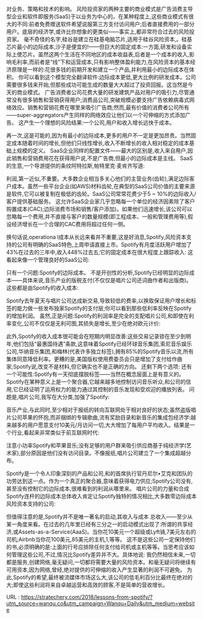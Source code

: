 对业务、策略和技术的影响。 
 风险投资家的两种主要的商业模式是广告消费主导型企业和软件即服务(SaaS)于以业务为中心的。在某种程度上,这些商业模式有很大的不同:前者免费赠送软件希望说服第三方支付访问用户;后者直接费用的一部分用户。底层的经济学,或许比你想象的更类似——事实上,都非常符合过去的风险投资家。 
 毫不奇怪的名字,硅谷是建立在硅基电脑芯片,适用于硅谷风险资本,。硅基芯片最小的边际成本,沙子是便宜的!——但巨大的固定成本:一方面,研发和设备实际上使芯片。虽然这两个生活在不同地区的成本收益表,后者是一个成本的收入,影响毛利率,而前者是“线”下和运营成本,只有影响整体盈利能力,在风险资本的基本经济原理是一样的:花很多钱的前期开发和建立一个产品,并利用最小的边际成本在体积。 
 你可以看到这个模型完全翻译软件:边际成本更低,更大比例的研发成本。公司需要很多钱来开始,但那些成功可能生成的数量大大超过了投资回报。这当然是今天的商业模式。 
 广告消费者公司花费大量的研发建筑产品对用户的吸引力,尽管通常没有很多销售和营销获得用户;消费品公司,突破规模必要支持广告依赖病毒式网络效应。销售和营销花费在哪里来吸引广告商;然而,最有价值的消费者公司所有——super-aggregators产生同样的网络效应让他们以一个可伸缩的方式添加广告。 
 这产生一个理想的风险结果:一个公司,用户和收入增长远快于成本。 
  
 再一次,这是可能的,因为有最小的边际成本,更多的用户不一定是更加昂贵。当然固定成本随着时间的增长,但他们只线性增长,收入不断增长的收入相对稳定的成本基础上规模的定义。 
 SaaS企业同样的配置文件——最大的区别是,收入来自用户,因此销售和营销费用花在获得用户说,不是广告商,但最小的边际成本是主线。 
 SaaS的生意,一个导游提供的条纹阿特拉斯,帕特里克·麦肯齐写道: 
  
 利润,第一近似,不重要。大多数企业相当多关心他们的主营业务(齿轮),满足边际客户成本。虽然一些平台企业(如AWS)材料齿轮,在典型的SaaS公司价值的主要来源是软件,它可以被复制在极低的齿轮。SaaS公司常常花费少于5 ~ 10%的边际收入/客户提供基础服务。 
 这允许SaaS企业家几乎忽略每一个单位的经济因素除了客户购置成本(CAC);边际消费市场和销售/客户添加)。如果他们迅速增长,该公司可以忽略每一个费用,并不直接与客户的数量规模(即工程成本、一般和管理费用等),假设经济增长在一个合理的CAC费用将超过任何一侧。 
  
 换句话说,operationa 
 l成本从长远来看并不重要,这是好消息,Spotify,风险资本支持的公司有明确的SaaS特色,上周申请直接上市。Spotify有月度活跃用户增加了43%在过去的三年中,收入448%过去五;它的固定成本在很大程度上跟踪收入: 
 这看起来像一个管理良好的SaaS公司: 
  
 只有一个问题:Spotify的边际成本。 
 不是开创性的分析,Spotify已经明显的边际成本——具体来说,音乐产业的版税支付(不仅仅是唱片公司还词曲作者和出版商)。这些都是由Spotify的收入成本: 
  
 Spotify去年夏天与唱片公司达成新交易,导致较低的费率,以换取保证用户增长和标签的能力做一些发布独家Spotify的支付层;你可以看到那些低利率反映在Spotify的增加利润。 
 虽然,正是问题:Spotify的利润率是完全的支配唱片公司,和即使在利率变化,公司不仅仅是无利可图,其损失是增长,至少在绝对欧元计价: 
  
 此外,Spotify的收入成本很可能会在短期内明显改善:这些交易记录锁在至少到明年,他们包括“最惠国待遇”条款,这意味着Spotify已经环球音乐集团,索尼音乐娱乐公司,华纳音乐集团,和梅林(代表许多独立标签),拥有85%的Spotify音乐以流,所有集体同意降低利率。更糟的是,美国版权使用费委员会只是增加了支付给作曲家;Spotify说,改变不是材料,但它确实也不是正确的方向。 
 还剩下两个选项: 
 还有一个可能性:Spotify有一天彻底摆脱标签——当然在概念层面上是有意义的。Spotify在某种意义上是一个聚合器,它越来越多地控制访问音乐听众,和公司的信用,它已经证明了运用权力的能力通过其控制的音乐发现和受欢迎的播放列表。 
 问题是,唱片公司,我写在大分类,加强了Spotify: 
  
 音乐产业,与此同时,至少相对于报纸的转向互联网处于相对良好的状态;虽然盗版唱片公司苹果的怀抱,而非捆绑的专辑歌曲,流有奖励目录和新音乐的集成包经济学:越来越多的用户愿意支付10美元/月访问一切,大大增加了每用户平均收入。结果是一个行业,看起来非常类似于前互联网时代: 
  
 注意小功率Spotify和苹果音乐;没有足够的用户群来吸引供应商基于纯经济学(艺术家),部分原因是他们没有访问目录。不像报纸,唱片公司建立了一个集成超越分布。 
  
 Spotify是一个令人印象深刻的产品和公司,和的首席执行官丹尼尔•艾克和团队的功劳达到这一点。作为一个真正的聚合器,意味着获得电力供应;Spotify公司没有,甚至没有控制它的边际成本,很难看到的利润从哪里来。 
 唱片公司的力量和合成Spotify连杆的边际成本总体收入肯定让Spotify独特的情况相比,大多数零边际成本风险资本支持的公司: 
  
 但值得注意的是,Spotify并不是唯一著名的启动,其收入与成本 
 总收入——至少从某一角度来看。在过去的几年里已经有三分之一的启动模式出现了:所谓的共享经济,或Assets-as-a-Service(AaaS)。当你花10美元一个超级或Lyft骑,7美元左右的司机;Airbnb当你花100美元,85美元的主机,1,等等。 
 这不是这些公司一定保持他们的书,必须明确的是:上面的行号应排除任何支付给司机或主机等等。当思考应该如何管理这些公司,不过,情况比Spotify差异并不大。具体地说: 
 我仍然相信未来,一切都是服务,创建网络,毫无疑问,一切都将需要大量的风险资本。和毫无疑问将继续有可用资本,因为网络,曾经,绝对提供的可伸缩的收入产生显著的利润不可避免。 
 为此,Spotify的希望,最终被流媒体市场这么大,该公司的低毛利百分比最终在绝对的大;即使这些利润将来自卓越运营和高效的顾客,不是简单的营收增长。 
  
  
 URL : https://stratechery.com/2018/lessons-from-spotify/?utm_source=wanqu.co&utm_campaign=Wanqu+Daily&utm_medium=website